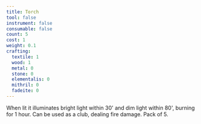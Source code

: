 ```yaml
---
title: Torch
tool: false
instrument: false
consumable: false
count: 5
cost: 1
weight: 0.1
crafting:
  textile: 1
  wood: 1
  metal: 0
  stone: 0
  elementalis: 0
  mithril: 0
  fadeite: 0
---
```


When lit it illuminates bright light within 30' and dim light within 80', burning for 1 hour. Can be used as a club, dealing fire damage. Pack of 5.
